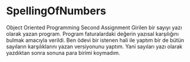 # SpellingOfNumbers
Object Oriented Programming Second Assignment
Girilen bir sayıyı yazı olarak yazan program. 
Program faturalardaki değerin yazısal karşılığını bulmak amacıyla verildi.
Ben ödevi bir istenen hali ile yaptım bir de bütün sayıların karşılıklarını yazan versiyonunu yaptım.
Yani sayıları yazı olarak yazdıktan sonra sonuna para birimi koymadım.
